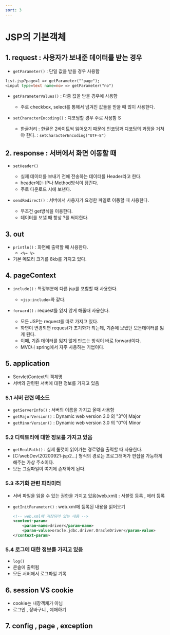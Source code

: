 ```yaml
---
sort: 3
---
```


# JSP의 기본객체

## 1. request : 사용자가 보내준 데이터를 받는 경우 

- ```getParameter()``` : 단일 값을 받을 경우 사용함

```jsp
list.jsp?page=1 => getParameter(""page");
<input type=text name=no> => getParameter("no")
```

- ```getParameterValues()``` : 다중 값을 받을 경우에 사용함
  - 주로 checkbox, select를 통해서 넘겨진 값들을 받을 때 많이 사용한다.

- ```setCharacterEncoding()``` : 디코딩할 경우 주로 사용함
S


  - 한글처리 : 한글은 2바이트씩 읽어오기 때문에 인코딩과 디코딩의 과정을 거쳐야 한다.
 : `setCharacterEncoding("UTF-8")`


## 2. response : 서버에서 화면 이동할 때 

- ```setHeader()``` 
  - 실제 데이터를 보내기 전에 전송하는 데이터를 Header라고 한다.
  - header에는 IP나 Method방식이 담긴다.
  - 주로 다운로드 시에 보낸다.

- ```sendRedirect()``` : 서버에서 사용자가 요청한 파일로 이동할 때 사용한다.
  - 무조건 get방식을 이용한다.
  - 데이터를 보낼 때 항상 ?를 써야한다.

## 3. out

- ```println()``` : 화면에 출력할 때 사용한다.
  - ```<%= %>```
- 기본 메모리 크기를 8kb를 가지고 있다.

## 4. pageContext

- ```include()``` : 특정부분에 다른 jsp를 포함할 때 사용한다.
  - ```<jsp:include>```와 같다.

- ```forward()``` : request를 잃지 않게 해줄때 사용한다.
  - 모든 JSP는 request를 따로 가지고 있다. 
  - 화면이 변경되면 request가 초기화가 되는데, 기존에 보냈던 모든데이터를 잃게 된다.
  - 이때, 기존 데이터를 잃지 않게 만드는 방식이 바로 forward이다.
  - MVC나 spring에서 자주 사용하는 기법이다.

## 5. application

- ServletContext의 객체명
- 서버와 관련된 서버에 대한 정보를 가지고 있음

### 5.1 서버 관련 메소드
- ```getServerInfo()``` : 서버의 이름을 가지고 올때 사용함
- ```getMajorVersion()``` : Dynamic web version 3.0 의 "3"이 Major
- ```getMinorVersion()``` : Dynamic web version 3.0 의 "0"이 Minor

### 5.2 디렉토리에 대한 정보를 가지고 있음 
- ```getRealPath()``` : 실제 톰캣이 읽어가는 경로명을 출력할 때 사용한다.
- [C:\webDev\20200921-jsp2...] 형식의 경로는 프로그래머가 편집을 가능하게 해주는 가상 주소이다.
- 모든 그림파일이 여기에 존재하게 된다.


### 5.3 초기화 관련 파라미터
- 서버 파일을 읽을 수 있는 권한을 가지고 있음(web.xml) : 서블릿 등록 , 에러 등록
- ```getInitParameter()``` : web.xml에 등록된 내용을 읽어오기
  
  ```xml
  <!-- web.xml에 저장되어 있는 내용 --> 
  <context-param>
      <param-name>driver</param-name>
      <param-value>oracle.jdbc.driver.OracleDriver</param-value>
  </context-param>
  ```

### 5.4 로그에 대한 정보를 가지고 있음
- ```log()```
-  콘솔에 출력됨
- 모든 서버에서 로그파일 기록



## 6. session VS cookie
- cookie는 내장객체가 아님
- 로그인 , 장바구니 , 예매하기




## 7. config , page , exception
